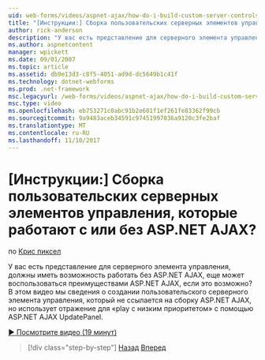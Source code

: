 ```yaml
---
uid: web-forms/videos/aspnet-ajax/how-do-i-build-custom-server-controls-that-work-with-or-without-aspnet-ajax
title: "[Инструкции:] Сборка пользовательских серверных элементов управления, которые работают с или без ASP.NET AJAX? | Документы Майкрософт"
author: rick-anderson
description: "У вас есть представление для серверного элемента управления, должны иметь возможность работать без ASP.NET AJAX, еще может воспользоваться преимуществами ASP.NET AJAX, если он доступен..."
ms.author: aspnetcontent
manager: wpickett
ms.date: 09/01/2007
ms.topic: article
ms.assetid: db9e13d3-c8f5-4051-ad9d-dc5649b1c41f
ms.technology: dotnet-webforms
ms.prod: .net-framework
msc.legacyurl: /web-forms/videos/aspnet-ajax/how-do-i-build-custom-server-controls-that-work-with-or-without-aspnet-ajax
msc.type: video
ms.openlocfilehash: eb753271c0abc91b2e601f1ef261fe83362f99cb
ms.sourcegitcommit: 9a9483aceb34591c97451997036a9120c3fe2baf
ms.translationtype: MT
ms.contentlocale: ru-RU
ms.lasthandoff: 11/10/2017
---
```

<a name="how-do-i-build-custom-server-controls-that-work-with-or-without-aspnet-ajax"></a>[Инструкции:] Сборка пользовательских серверных элементов управления, которые работают с или без ASP.NET AJAX?
====================
по [Крис пиксел](https://twitter.com/chrispels)

У вас есть представление для серверного элемента управления, должны иметь возможность работать без ASP.NET AJAX, еще может воспользоваться преимуществами ASP.NET AJAX, если это возможно? В этом видео мы сведения о создании пользовательского серверного элемента управления, который не ссылается на сборку ASP.NET AJAX, но использует отражение для «play с низким приоритетом» с помощью ASP.NET AJAX UpdatePanel.

[&#9654; Посмотрите видео (19 минут)](https://channel9.msdn.com/Blogs/ASP-NET-Site-Videos/how-do-i-build-custom-server-controls-that-work-with-or-without-aspnet-ajax)

>[!div class="step-by-step"]
[Назад](how-do-i-create-an-aspnet-ajax-extender-from-scratch.md)
[Вперед](how-do-i-associate-ajax-client-behavior-with-an-aspnet-server-control.md)

